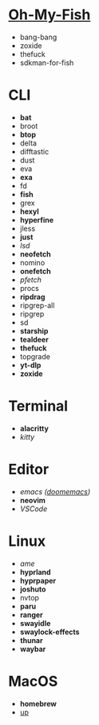 # [Oh-My-Fish](https://github.com/oh-my-fish/oh-my-fish)

- bang-bang
- zoxide
- thefuck
- sdkman-for-fish

# CLI

- **bat**
- broot
- **btop**
- delta
- difftastic
- dust
- eva
- **exa**
- fd
- **fish**
- grex
- **hexyl**
- **hyperfine**
- jless
- **just**
- *lsd*
- **neofetch**
- nomino
- **onefetch**
- *pfetch*
- procs
- **ripdrag**
- ripgrep-all
- ripgrep
- sd
- **starship**
- **tealdeer**
- **thefuck**
- topgrade
- **yt-dlp**
- **zoxide**

# Terminal

- **alacritty**
- *kitty*

# Editor

- *emacs ([doomemacs](https://github.com/doomemacs/doomemacs))*
- **neovim**
- *VSCode*

# Linux

- *ame*
- **hyprland**
- **hyprpaper**
- **joshuto**
- nvtop
- **paru**
- **ranger**
- **swayidle**
- **swaylock-effects**
- **thunar**
- **waybar**

# MacOS

- **homebrew**
- [up](https://gist.github.com/mayel/c07bc0acb91824501d5bdbdc9eb7b33a)
